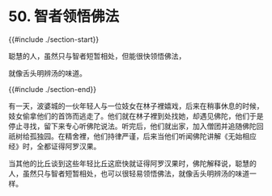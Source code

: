 # 50. 智者领悟佛法
{{#include ./section-start}}

聪慧的人，虽然只与智者短暂相处，但能很快领悟佛法，

就像舌头明辨汤的味道。

{{#include ./section-end}}

有一天，波婆城的一伙年轻人与一位妓女在林子裡嬉戏，后来在稍事休息的时候，妓女偷拿他们的首饰而逃走了。他们就在林子裡到处找她，却遇见佛陀，他们于是停止寻找，留下来专心听佛陀说法。听完后，他们就出家，加入僧团并追随佛陀回祇树给孤独园。在精舍裡，他们持律严谨，后来当他们听闻佛陀讲解《无始相应经》时，全都证得阿罗汉果。

当其他的比丘谈到这些年轻比丘这麽快就证得阿罗汉果时，佛陀解释说，聪慧的人，虽然只与智者短暂相处，也可以很轻易领悟佛法，就像舌头明辨汤的味道一样。

